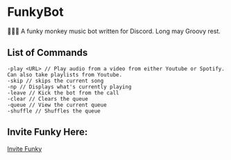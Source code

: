 # FunkyBot
🐒🐒🐒 A funky monkey music bot written for Discord. Long may Groovy rest.

## List of Commands
    -play <URL> // Play audio from a video from either Youtube or Spotify. Can also take playlists from Youtube.
    -skip // skips the current song
    -np // Displays what's currently playing
    -leave // Kick the bot from the call
    -clear // Clears the queue
    -queue // View the current queue
    -shuffle // Shuffles the queue
    
 ## Invite Funky Here:
 [Invite Funky](https://discord.com/oauth2/authorize?client_id=880208355258400809&scope=bot&permissions=8)
